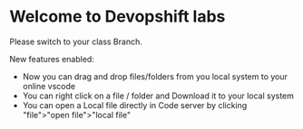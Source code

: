 # Welcome to Devopshift labs
Please switch to your class Branch.




New features enabled:
- Now you can drag and drop files/folders from you local system to your online vscode
- You can right click on a file / folder and Download it to your local system
- You can open a Local file directly in Code server by clicking "file">"open file">"local file"